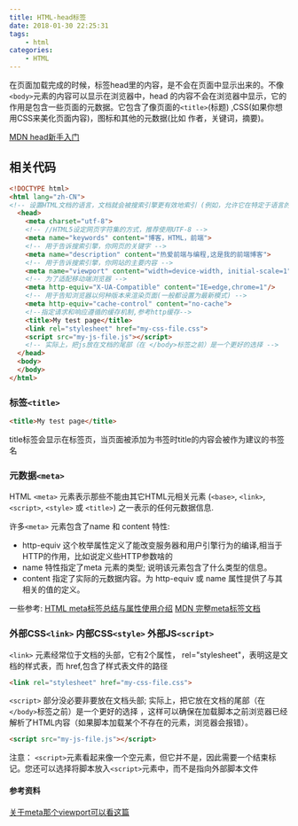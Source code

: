 ```yaml
---
title: HTML-head标签
date: 2018-01-30 22:25:31
tags:
    - html
categories:
    - HTML
---
```

在页面加载完成的时候，标签head里的内容，是不会在页面中显示出来的。不像`<body>`元素的内容可以显示在浏览器中，head 的内容不会在浏览器中显示，它的作用是包含一些页面的元数据。它包含了像页面的`<title>`(标题) ,CSS(如果你想用CSS来美化页面内容)，图标和其他的元数据(比如 作者，关键词，摘要)。

<!--more-->
[MDN head新手入门](https://developer.mozilla.org/zh-CN/docs/Learn/HTML/Introduction_to_HTML/The_head_metadata_in_HTML)
## 相关代码
```html
<!DOCTYPE html>
<html lang="zh-CN">
<!-- 设置HTML文档的语言，文档就会被搜索引擎更有效地索引 (例如，允许它在特定于语言的结果中正确显示) -->
  <head>
    <meta charset="utf-8">
    <!-- //HTML5设定网页字符集的方式，推荐使用UTF-8 -->
    <meta name="keywords" content="博客，HTML，前端">
    <!-- 用于告诉搜索引擎，你网页的关键字 -->
    <meta name="description" content="热爱前端与编程,这是我的前端博客">
    <!-- 用于告诉搜索引擎，你网站的主要内容 -->
    <meta name="viewport" content="width=device-width, initial-scale=1">
    <!-- 为了适配移动端浏览器 -->
    <meta http-equiv="X-UA-Compatible" content="IE=edge,chrome=1"/>
    <!-- 用于告知浏览器以何种版本来渲染页面(一般都设置为最新模式) -->
    <meta http-equiv="cache-control" content="no-cache">
    <!--指定请求和响应遵循的缓存机制,参考http缓存-->
    <title>My test page</title>
    <link rel="stylesheet" href="my-css-file.css">
    <script src="my-js-file.js"></script>
    <!-- 实际上，把js放在文档的尾部（在 </body>标签之前）是一个更好的选择 -->
  </head>
  <body>
  </body>
</html>
```

### 标签`<title>`

```html
<title>My test page</title>
```
title标签会显示在标签页，当页面被添加为书签时title的内容会被作为建议的书签名

### 元数据`<meta>`
HTML `<meta>` 元素表示那些不能由其它HTML元相关元素 (`<base>`, `<link>`, `<script>`, `<style>` 或 `<title>`) 之一表示的任何元数据信息.

许多`<meta>` 元素包含了name 和 content 特性:

- http-equiv 这个枚举属性定义了能改变服务器和用户引擎行为的编译,相当于HTTP的作用，比如说定义些HTTP参数啥的
- name 特性指定了meta 元素的类型; 说明该元素包含了什么类型的信息。
- content 指定了实际的元数据内容。为 http-equiv 或 name 属性提供了与其相关的值的定义。

一些参考:
[HTML meta标签总结与属性使用介绍](https://segmentfault.com/a/1190000004279791)
[MDN 完整meta标签文档](https://developer.mozilla.org/zh-CN/docs/Web/HTML/Element/meta) 

### 外部CSS`<link>` 内部CSS`<style>` 外部JS`<script>`

`<link>` 元素经常位于文档的头部，它有2个属性， rel="stylesheet"，表明这是文档的样式表，而 href,包含了样式表文件的路径
```html
<link rel="stylesheet" href="my-css-file.css">
```

`<script>` 部分没必要非要放在文档头部; 实际上，把它放在文档的尾部（在 `</body>`标签之前）是一个更好的选择 ，这样可以确保在加载脚本之前浏览器已经解析了HTML内容（如果脚本加载某个不存在的元素，浏览器会报错）。
```html
<script src="my-js-file.js"></script>
```
注意： `<script>`元素看起来像一个空元素，但它并不是，因此需要一个结束标记。您还可以选择将脚本放入`<script>`元素中，而不是指向外部脚本文件

#### 参考资料
[关于meta那个viewport可以看这篇](https://www.cnblogs.com/2050/p/3877280.html)